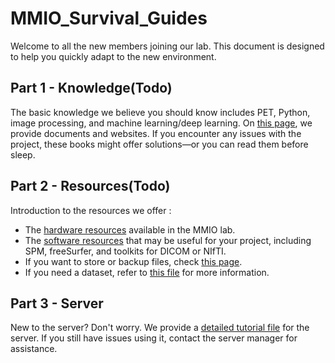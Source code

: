 # MMIO_Survival_Guides
Welcome to all the new members joining our lab. This document is designed to help you quickly adapt to the new environment.
<br/>


## Part 1 - Knowledge(Todo)
The basic knowledge we believe you should know includes PET, Python, image processing, and machine learning/deep learning. On [this page](https://github.com/NTUMMIO/MMIO_Survival_Guides/blob/main/file/Knowledge.md), we provide documents and websites. If you encounter any issues with the project, these books might offer solutions—or you can read them before sleep.

## Part 2 - Resources(Todo)
Introduction to the resources we offer :
* The [hardware resources](https://github.com/NTUMMIO/MMIO_Survival_Guides_P/blob/main/file/Hardware_resource%E2%80%8B.md) available in the MMIO lab.
* The [software resources](https://github.com/NTUMMIO/MMIO_Survival_Guides/tree/main/file/software) that may be useful for your project, including SPM, freeSurfer, and toolkits for DICOM or NIfTI.
* If you want to store or backup files, check [this page](#).
* If you need a dataset, refer to [this file](#) for more information.

## Part 3 - Server
New to the server? Don't worry. We provide a [detailed tutorial file](https://github.com/NTUMMIO/MMIO_Survival_Guides_P/blob/main/file/shiao_nas.md) for the server. If you still have issues using it, contact the server manager for assistance.

 
